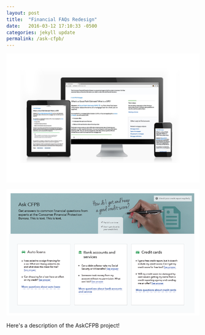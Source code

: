 ```yaml
---
layout: post
title:  "Financial FAQs Redesign"
date:   2016-03-12 17:10:33 -0500
categories: jekyll update
permalink: /ask-cfpb/
---
```


![AskCFPB Responsive Design](/img/ask/ask-question-page.jpg)

![Screenshot of AskCFPB](/img/ask/AskCFPB-screenshot.png)

Here's a description of the AskCFPB project! 